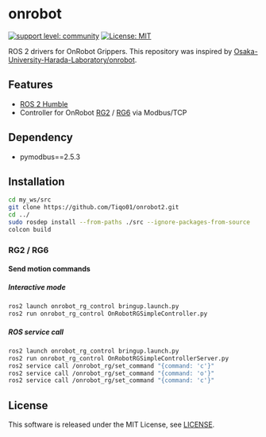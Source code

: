 # onrobot

[![support level: community](https://img.shields.io/badge/support%20level-community-lightgray.svg)](https://rosindustrial.org/news/2016/10/7/better-supporting-a-growing-ros-industrial-software-platform)
[![License: MIT](https://img.shields.io/badge/License-MIT-yellow.svg)](https://opensource.org/licenses/MIT)

ROS 2 drivers for OnRobot Grippers.
This repository was inspired by [Osaka-University-Harada-Laboratory/onrobot](https://github.com/Osaka-University-Harada-Laboratory/onrobot.git).

## Features

- [ROS 2 Humble](https://docs.ros.org/en/humble/Installation.html)
- Controller for OnRobot [RG2](https://onrobot.com/en/products/rg2-gripper) / [RG6](https://onrobot.com/en/products/rg6-gripper) via Modbus/TCP


## Dependency

- pymodbus==2.5.3  
 
## Installation

```bash
cd my_ws/src
git clone https://github.com/Tiqo01/onrobot2.git 
cd ../
sudo rosdep install --from-paths ./src --ignore-packages-from-source 
colcon build
```
### RG2 / RG6

#### Send motion commands

##### Interactive mode

```bash
ros2 launch onrobot_rg_control bringup.launch.py 
ros2 run onrobot_rg_control OnRobotRGSimpleController.py
```

##### ROS service call

```bash
ros2 launch onrobot_rg_control bringup.launch.py 
ros2 run onrobot_rg_control OnRobotRGSimpleControllerServer.py
ros2 service call /onrobot_rg/set_command "{command: 'c'}"
ros2 service call /onrobot_rg/set_command "{command: 'o'}"
ros2 service call /onrobot_rg/set_command "{command: 'c'}"
```
## License

This software is released under the MIT License, see [LICENSE](./LICENSE).

